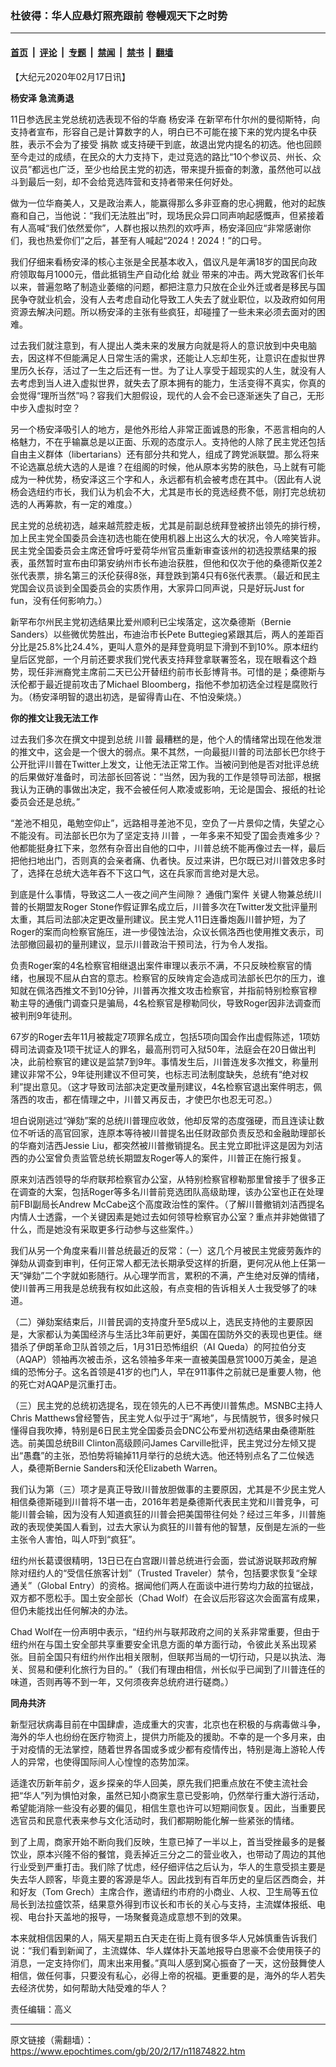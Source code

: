 ### 杜彼得：华人应悬灯照亮跟前 卷幔观天下之时势

---

#### [首页](../../../..?n11874822) &nbsp;|&nbsp; [评论](../../../../../epoch-comment?n11874822) &nbsp;|&nbsp; [专题](../../../../../epoch-special?n11874822) &nbsp;|&nbsp; [禁闻](../../../../../epoch-news?n11874822) &nbsp;|&nbsp; [禁书](../../../../../books?n11874822) &nbsp;|&nbsp; [翻墙](https://github.com/gfw-breaker/nogfw/blob/master/README.md?n11874822)


<div class="post_content" id="artbody" itemprop="articleBody">
 <!-- article content begin -->
 <p>
  【大纪元2020年02月17日讯】
 </p>
 <p>
  <strong>
   <ok href="https://www.epochtimes.com/gb/tag/%E6%9D%A8%E5%AE%89%E6%B3%BD.html">
    杨安泽
   </ok>
   急流勇退
  </strong>
 </p>
 <p>
  11日参选民主党总统初选表现不俗的华裔
  <ok href="https://www.epochtimes.com/gb/tag/%E6%9D%A8%E5%AE%89%E6%B3%BD.html">
   杨安泽
  </ok>
  在新罕布什尔州的曼彻斯特，向支持者宣布，形容自己是计算数字的人，明白已不可能在接下来的党内提名中获胜，表示不会为了接受
  <ok href="https://www.epochtimes.com/gb/tag/%E6%8D%90%E6%AC%BE.html">
   捐款
  </ok>
  或支持硬干到底，故退出党内提名的初选。他也回顾至今走过的成绩，在民众的大力支持下，走过竞选的路比“10个参议员、州长、众议员”都远也广泛，至少也给民主党的初选，带来提升振奋的刺激，虽然他可以战斗到最后一刻，却不会给竞选阵营和支持者带来任何好处。
 </p>
 <p>
  做为一位华裔美人，又是政治素人，能赢得那么多非亚裔的忠心拥戴，他对的起族裔和自己，当他说：“我们无法胜出”时，现场民众异口同声响起感慨声，但紧接着有人高喊“我们依然爱你”，人群也报以热烈的欢呼声，杨安泽回应“非常感谢你们，我也热爱你们”之后，甚至有人喊起“2024！2024！”的口号。
 </p>
 <p>
  我们仔细来看杨安泽的核心主张是全民基本收入，倡议凡是年满18岁的国民向政府领取每月1000元，借此抵销生产自动化给
  <ok href="https://www.epochtimes.com/gb/tag/%E5%B0%B1%E4%B8%9A.html">
   就业
  </ok>
  带来的冲击。两大党政客们长年以来，普遍忽略了制造业萎缩的问题，都把注意力只放在企业外迁或者是移民与国民争夺就业机会，没有人去考虑自动化导致工人失去了就业职位，以及政府如何用资源去解决问题。所以杨安泽的主张有些疯狂，却碰撞了一些未来必须去面对的困难。
 </p>
 <p>
  过去我们就注意到，有人提出人类未来的发展方向就是将人的意识放到中央电脑去，因这样不但能满足人日常生活的需求，还能让人忘却生死，让意识在虚拟世界里历久长存，活过了一生之后还有一世。为了让人享受于超现实的人生，就没有人去考虑到当人进入虚拟世界，就失去了原本拥有的能力，生活变得不真实，你真的会觉得“理所当然”吗？容我们大胆假设，现代的人会不会已逐渐迷失了自己，无形中步入虚拟时空？
 </p>
 <p>
  另一个杨安泽吸引人的地方，是他外形给人非常正面诚恳的形象，不恶言相向的人格魅力，不在乎输赢总是以正面、乐观的态度示人。支持他的人除了民主党还包括自由主义群体（libertarians）还有部分共和党人，组成了跨党派联盟。那么将来不论选赢总统大选的人是谁？在组阁的时候，他从原本劣势的肤色，马上就有可能成为一种优势，杨安泽这三个字和人，永远都有机会被考虑在其中。（因此有人说杨会选纽约市长，我们认为机会不大，尤其是市长的竞选经费不低，刚打完总统初选的人再筹款，有一定的难度。）
 </p>
 <p>
  民主党的总统初选，越来越荒腔走板，尤其是前副总统拜登被挤出领先的排行榜，加上民主党全国委员会连初选也能在使用机器上出这么大的状况，令人啼笑皆非。民主党全国委员会主席还曾呼吁爱荷华州官员重新审查该州的初选投票结果的报表，虽然暂时宣布由印第安纳州市长布迪治获胜，但他和仅次于他的桑德斯仅差2张代表票，排名第三的沃伦获得8张，拜登跌到第4只有6张代表票。（最近和民主党国会议员谈到全国委员会的实质作用，大家异口同声说，只是好玩Just for fun，没有任何影响力。）
 </p>
 <p>
  新罕布尔州民主党初选结果比爱州顺利已尘埃落定，这次桑德斯（Bernie Sanders）以些微优势胜出，布迪治市长Pete Buttegieg紧跟其后，两人的差距百分比是25.8%比24.4%，更叫人意外的是拜登竟明显下滑到不到10%。原本纽约皇后区党部，一个月前还要求我们党代表支持拜登拿联署签名，现在眼看这个趋势，现任非洲裔党主席前二天已公开替纽约前市长彭博背书。可惜的是；桑德斯与沃伦都于最近提前攻击了Michael Bloomberg，指他不参加初选全过程是腐败行为。（杨安泽明智的退出初选，是留得青山在、不怕没柴烧。）
 </p>
 <p>
  <strong>
   你的推文让我无法工作
  </strong>
 </p>
 <p>
  过去我们多次在撰文中提到总统
  <ok href="https://www.epochtimes.com/gb/tag/%E5%B7%9D%E6%99%AE.html">
   川普
  </ok>
  最糟糕的是，他个人的情绪常出现在他发泄的推文中，这会是一个很大的弱点。果不其然，一向最挺川普的司法部长巴尔终于公开批评川普在Twitter上发文，让他无法正常工作。当被问到他是否对批评总统的后果做好准备时，司法部长回答说：“当然，因为我的工作是领导司法部，根据我认为正确的事做出决定，我不会被任何人欺凌或影响，无论是国会、报纸的社论委员会还是总统。”
 </p>
 <p>
  “差池不相见，黾勉空仰止”，远路相寻差池不见，空负了一片景仰之情，失望之心不能没有。司法部长巴尔为了坚定支持
  <ok href="https://www.epochtimes.com/gb/tag/%E5%B7%9D%E6%99%AE.html">
   川普
  </ok>
  ，一年多来不知受了国会责难多少？他都能挺身扛下来，忽然有杂音出自他的口中，川普总统不能再像过去一样，最后把他扫地出门，否则真的会亲者痛、仇者快。反过来讲，巴尔既已对川普效忠多时了，选择在总统大选年吞不下这口气，这在兵家而言绝对是大忌。
 </p>
 <p>
  到底是什么事情，导致这二人一夜之间产生间隙？
  <ok href="https://www.epochtimes.com/gb/tag/%E9%80%9A%E4%BF%84%E9%97%A8%E6%A1%88%E4%BB%B6.html">
   通俄门案件
  </ok>
  关键人物兼总统川普的长期盟友Roger Stone作假证罪名成立后，川普多次在Twitter发文批评量刑太重，其后司法部决定更改量刑建议。民主党人11日连番炮轰川普护短，为了Roger的案而向检察官施压，进一步侵蚀法治，众议长佩洛西也使用推文表示，司法部撤回最初的量刑建议，显示川普政治干预司法，行为令人发指。
 </p>
 <p>
  负责Roger案的4名检察官相继退出案件审理以表示不满，不只反映检察官的情绪，也展现不屈从白宫的意志。检察官的反映肯定会造成司法部长巴尔的压力，谁知就在佩洛西推文不到10分钟，川普再次推文攻击检察官，并指前特别检察官穆勒主导的通俄门调查只是骗局，4名检察官是穆勒同伙，导致Roger因非法调查而被判刑9年徒刑。
 </p>
 <p>
  67岁的Roger去年11月被裁定7项罪名成立，包括5项向国会作出虚假陈述，1项妨碍司法调查及1项干扰证人的罪名，最高刑罚可入狱50年，法庭会在20日做出判决，此前检察官的建议是监禁7到9年。事情发生后，川普连发多次推文，称量刑建议非常不公，9年徒刑建议不但可笑，也标志司法制度缺失，总统有“绝对权利”提出意见。（这才导致司法部决定更改量刑建议，4名检察官退出案件明志，佩落西的攻击，都在情理之中，川普又再反击，才使巴尔也忍无可忍。）
 </p>
 <p>
  坦白说刚逃过“弹劾”案的总统川普理应收敛，他却反常的态度强硬，而且连读让数位不听话的高官回家，连原本等待被川普提名出任财政部负责反恐和金融助理部长的华裔刘洁西Jessie Liu，都突然被川普撤销提名。民主党立即批评这是因为刘洁西的办公室曾负责监管总统长期盟友Roger等人的案件，川普正在施行报复。
 </p>
 <p>
  原来刘洁西领导的华府联邦检察官办公室，从特别检察官穆勒那里曾接手了很多正在调查的大案，包括Roger等多名川普前竞选团队高级助理，该办公室也正在处理前FBI副局长Andrew McCabe这个高度政治性的案件。（了解川普撤销刘洁西提名内情人士透露，一个关键因素是她过去如何领导检察官办公室？重点并非她做错了什么，而是她没有采取更多行动参与这些案件。）
 </p>
 <p>
  我们从另一个角度来看川普总统最近的反常：（一）这几个月被民主党疲劳轰炸的弹劾从调查到审判，任何正常人都无法长期承受这样的折磨，更何况从他上任第一天“弹劾”二个字就如影随行。从心理学而言，累积的不满，产生绝对反弹的情绪，使川普再三用我是总统我有权如此这般，有点变相的告诉相关人士我受够了的味道。
 </p>
 <p>
  （二）弹劾案结束后，川普民调的支持度升至5成以上，选民支持他的主要原因是，大家都认为美国经济与生活比3年前更好，美国在国防外交的表现也更佳。继猎杀了伊朗革命卫队首领之后，1月31日恐怖组织（AI Queda）的阿拉伯分支（AQAP）领袖再次被击杀，这名领袖多年来一直被美国悬赏1000万美金，是追缉的恐怖分子。这名首领是41岁的也门人，早在911事件之前就已是重要人物，他的死亡对AQAP是沉重打击。
 </p>
 <p>
  （三）民主党的总统初选提名，现在领先的人已不再使川普焦虑。MSNBC主持人Chris Matthews曾经警告，民主党人似乎过于“离地”，与民情脱节，很多时候只懂得自我吹捧，特别是6日民主党全国委员会DNC公布爱州初选结果由桑德斯胜选。前美国总统Bill Clinton高级顾问James Carville批评，民主党过分左倾又提出“愚蠢”的主张，恐怕势将输掉11月举行的总统大选。他还特别点名了二位候选人，桑德斯Bernie Sanders和沃伦Elizabeth Warren。
 </p>
 <p>
  我们认为第（三）项才是真正导致川普放胆做事的主要原因，尤其是不少民主党人相信桑德斯碰到川普将不堪一击，2016年若是桑德斯代表民主党和川普竞争，可能川普会输，因为没有人知道疯狂的川普会把美国带往何处？经过三年多，川普施政的表现使美国人看到，过去大家认为疯狂的川普有他的智慧，反倒是左派的一些主张令人害怕，叫人吓到“疯狂”。
 </p>
 <p>
  纽约州长葛谟很精明，13日已在白宫跟川普总统进行会面，尝试游说联邦政府解除对纽约人的“受信任旅客计划”（Trusted Traveler）禁令，包括要求恢复“全球通关”（Global Entry）的资格。据闻他们两人在面谈中进行势均力敌的拉锯战，双方都不愿松手。国土安全部长（Chad Wolf）在会议后形容这次会面富有成果，但仍未能找出任何解决的办法。
 </p>
 <p>
  Chad Wolf在一份声明中表示，“纽约州与联邦政府之间的关系非常重要，但由于纽约州在与国土安全部共享重要安全讯息方面的单方面行动，令彼此关系出现紧张。目前全国只有纽约州作出相关限制，但联邦当局的一切行动，只是以执法、海关、贸易和便利化旅行为目的。”（我们有理由相信，州长似乎已闻到了川普连任的味道，否则再等不到一年，又何须夜奔总统府进行磋商。）
 </p>
 <p>
  <strong>
   同舟共济
  </strong>
 </p>
 <p>
  新型冠状病毒目前在中国肆虐，造成重大的灾害，北京也在积极的与病毒做斗争，海外的华人也纷纷在医疗物资上，提供力所能及的援助。不幸的是一个多月来，由于对疫情的无法掌控，随着世界各国或多或少都有疫情传出，特别是海上游轮人传人的异常，也使得国际间人心惶惶的态势加深。
 </p>
 <p>
  适逢农历新年前夕，返乡探亲的华人回美，原先我们把重点放在不使主流社会把“华人”列为惧怕对象，虽然已知小商家生意已受影响，仍然举行重大游行活动，希望能消除一些没有必要的偏见，相信生意也许可以短期间恢复。因此，当重要民选官员和民意代表来参与文化活动时，我们都期盼能化解一些紧张的情绪。
 </p>
 <p>
  到了上周，商家开始不断向我们反映，生意已掉了一半以上，首当受挫最多的是餐饮业，原本兴隆不俗的餐馆，竟丢掉近三分之二的营业收入，也带动了周边的其他行业受到严重打击。我们除了忧虑，经仔细评估之后认为，华人的生意受损主要是失去华人顾客，毕竟主要的客源是华人。因此找到有百年历史的皇后区西商会，并和好友（Tom Grech）主席合作，邀请纽约市府的小商业、人权、卫生局等五位局长到法拉盛饮茶，结果意外得到市议长和市长的关心与支持，主流媒体报纸、电视、电台扑天盖地的报导，一场聚餐竟造成意想不到的效果。
 </p>
 <p>
  本来就相信因果的人，隔天星期五白天走在街上竟有很多华人兄姊慎重告诉我们说：“我们看到新闻了，主流媒体、华人媒体扑天盖地报导白思豪不会使用筷子的消息，一定支持你们，周末出来用餐。”真叫人感到窝心振奋了一天，这份鼓舞使人相信，做任何事，只要没有私心，必得上帝的祝福。更重要的是，海外的华人若失去经济优势，如何帮助大陆受难的华人？
 </p>
 <p>
  责任编辑：高义
 </p>
 <p>
 </p>
 <!-- article content end -->
 <div id="below_article_ad">
 </div>
</div>


---

原文链接（需翻墙）：https://www.epochtimes.com/gb/20/2/17/n11874822.htm